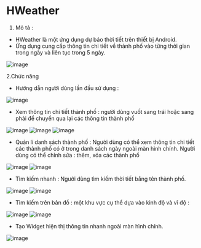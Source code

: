 # HWeather
 1. Mô tả : 
 + HWeather là một ứng dụng dự báo thời tiết trên thiết bị Android.
 + Ứng dụng cung cấp thông tin chi tiết về thành phố vào từng thời gian trong ngày và liên tục trong 5 ngày.
 
![image](https://user-images.githubusercontent.com/84240962/193410835-3d906bef-e986-46cd-8905-6eb1a5252123.png)

2.Chức năng
+ Hướng dẫn người dùng lần đầu sử dụng :

![image](https://user-images.githubusercontent.com/84240962/193410807-fdecb676-c377-4f98-a4b3-7772cad19f74.png)
+ Xem thông tin chi tiết thành phố : người dùng vuốt sang trái hoặc sang phải để chuyển qua lại các thông tin thành phố 

![image](https://user-images.githubusercontent.com/84240962/193410870-2583dbf6-7906-45c5-88a6-e1585026bc49.png)
![image](https://user-images.githubusercontent.com/84240962/193410873-f3ca16e6-c690-45ab-9940-9f585d7d0c28.png)
![image](https://user-images.githubusercontent.com/84240962/193410874-a5875877-6f1f-4386-a67d-2a5d40aee218.png)



+ Quản lí danh sách thành phố : Người dùng có thể xem thông tin chi tiết các thành phố có ở trong danh sách ngày ngoài màn hình chính. Người dùng có thể chỉnh sửa : thêm, xóa các thành phố

![image](https://user-images.githubusercontent.com/84240962/193410826-1f489ddf-1e12-4ffd-8e4b-856e2f6473ce.png)
![image](https://user-images.githubusercontent.com/84240962/193410827-001ca361-1045-47c9-9779-94566d693b20.png)


+ Tìm kiếm nhanh : Người dùng tìm kiếm thời tiết bằng tên thành phố.

![image](https://user-images.githubusercontent.com/84240962/193410631-4eae0da5-1a07-4dbe-a095-e3da896ce896.png)
![image](https://user-images.githubusercontent.com/84240962/193410633-bba189da-38a4-4965-98a8-65e3a91fdb2a.png)

+ Tìm kiếm trên bản đồ : một khu vực cụ thể dựa vào kinh độ và vĩ độ :

![image](https://user-images.githubusercontent.com/84240962/193410654-ad8fff51-f9e6-40cf-a9d0-e03b08013689.png)
![image](https://user-images.githubusercontent.com/84240962/193410655-32e77c01-dc70-483e-bc0b-aefa608772e1.png)

+ Tạo Widget hiện thị thông tin nhanh ngoài màn hình chính.

![image](https://user-images.githubusercontent.com/84240962/193410690-5be7f954-8bad-4e77-96a0-20f26020d213.png)













